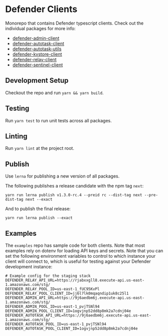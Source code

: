 # Defender Clients

Monorepo that contains Defender typescript clients. Check out the individual packages for more info:

- [defender-admin-client](packages/admin)
- [defender-autotask-client](packages/autotask-client)
- [defender-autotask-utils](packages/autotask-utils)
- [defender-kvstore-client](packages/kvstore)
- [defender-relay-client](packages/relay)
- [defender-sentinel-client](packages/sentinel)

## Development Setup

Checkout the repo and run `yarn && yarn build`.

## Testing

Run `yarn test` to run unit tests across all packages.

## Linting

Run `yarn lint` at the project root.

## Publish

Use `lerna` for publishing a new version of all packages. 

The following publishes a release candidate with the npm tag `next`:

```
yarn run lerna publish v1.3.0-rc.4 --preid rc --dist-tag next --pre-dist-tag next --exact
```

And to publish the final release:

```
yarn run lerna publish --exact
```

## Examples

The `examples` repo has sample code for both clients. Note that most examples rely on dotenv for loading API keys and secrets. Note that you can set the following environment variables to control to which instance your client will connect to, which is useful for testing against your Defender development instance:

```
# Example config for the staging stack
DEFENDER_RELAY_API_URL=https://rjabxxgll8.execute-api.us-east-1.amazonaws.com/stg/
DEFENDER_RELAY_POOL_ID=us-east-1_fUC95KvPl
DEFENDER_RELAY_POOL_CLIENT_ID=jj6l7lk0mqaqndip1uk8c25l1
DEFENDER_ADMIN_API_URL=https://9j6aedbm6j.execute-api.us-east-1.amazonaws.com/stg/
DEFENDER_ADMIN_POOL_ID=us-east-1_pvjTSNl94
DEFENDER_ADMIN_POOL_CLIENT_ID=1ogvjnp52dd8p8mk2a7cdnj04e
DEFENDER_AUTOTASK_API_URL=https://9j6aedbm6j.execute-api.us-east-1.amazonaws.com/stg/
DEFENDER_AUTOTASK_POOL_ID=us-east-1_pvjTSNl94
DEFENDER_AUTOTASK_POOL_CLIENT_ID=1ogvjnp52dd8p8mk2a7cdnj04e
```
